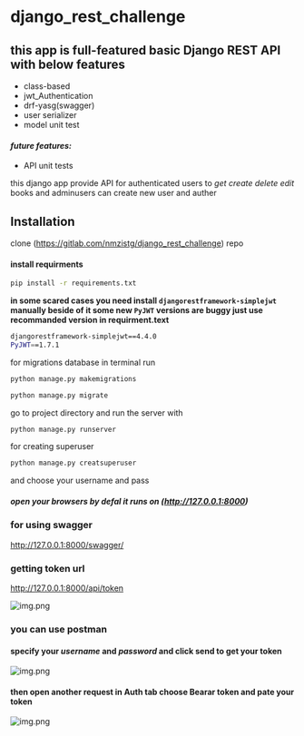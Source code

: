 # django_rest_challenge
## this app is full-featured basic Django REST API with below features

* class-based
* jwt_Authentication
* drf-yasg(swagger)
* user serializer
* model unit test 

#### _future features:_
* API unit tests

this django app provide API for authenticated users to _get_  _create_ _delete_ _edit_ books and adminusers can create 
new user and auther 


## Installation
clone (https://gitlab.com/nmzistg/django_rest_challenge) repo


#### install requirments
```bash
pip install -r requirements.txt
```
**in some scared cases you need install `djangorestframework-simplejwt` manually
beside of it some new `PyJWT` versions are buggy just use recommanded version in requirment.text**
```bash
djangorestframework-simplejwt==4.4.0
PyJWT==1.7.1
```
for migrations database in terminal run
```bash
python manage.py makemigrations

python manage.py migrate
```
go to project directory and
run the server with 
```bash
python manage.py runserver
```
for creating superuser
```bash
python manage.py creatsuperuser
```
and choose your username and pass

##### open your browsers by defal it runs on (http://127.0.0.1:8000)

### for using swagger
http://127.0.0.1:8000/swagger/

### getting token url
http://127.0.0.1:8000/api/token

![img.png](readme-images/img.png)

### you can use postman 
#### specify your *username* and *password* and click send to get your token 
![img.png](readme-images/img3.png)

#### then open another request in Auth tab choose Bearar token and pate your token 
![img.png](readme-images/img4.png)
